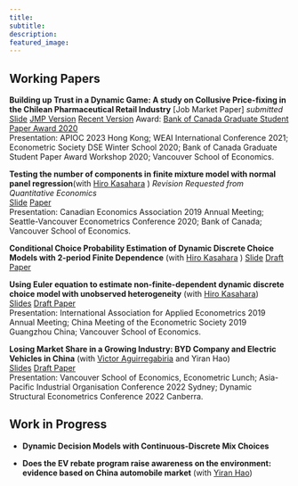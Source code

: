 ```yaml
---
title: 
subtitle: 
description: 
featured_image: 
---
```


<!-- ![](/images/demo/demo-landscape.jpg) -->


## Working Papers

**Building up Trust in a Dynamic Game: A study on Collusive Price-fixing in the Chilean Pharmaceutical Retail Industry**  [Job Market Paper]  *submitted*  
[Slide](/files/_Presentation__Dynamic_Collusion.pdf)
[JMP Version](/files/CollusionDynamic.pdf)  [Recent Version](/files/ChileDrug%20Nov%202023.pdf)
    Award: [Bank of Canada Graduate Student Paper Award 2020](https://economics.ubc.ca/news/2020/vse-phd-students-paper-wins-top-prize-from-bank-of-canada/#.X5L9TYj0n-g)  
    Presentation: APIOC 2023 Hong Kong; WEAI International Conference 2021; Econometric Society DSE Winter School 2020; Bank of Canada Graduate Student Paper Award Workshop 2020; 
    Vancouver School of Economics.

**Testing the number of components in finite mixture model with normal panel regression**(with [Hiro Kasahara](https://economics.ubc.ca/faculty-and-staff/hiro-kasahara/) ) *Revision Requested from Quantitative Economics*    
[Slide](/files/IAAE_2019.pdf)
[Paper](https://arxiv.org/abs/2210.02824)  
Presentation: Canadian Economics Association 2019 Annual Meeting; Seattle-Vancouver Econometrics Conference 2020; Bank of Canada; Vancouver School of Economics.

**Conditional Choice Probability Estimation of Dynamic Discrete Choice Models with 2-period Finite Dependence** (with [Hiro Kasahara](https://economics.ubc.ca/faculty-and-staff/hiro-kasahara/) ) 
[Slide](/files/Presentation_DynamicDiscreteChoiceFiniteDependence.pdf)
[Draft Paper](/files/DynamicProbabilityChoice_2FD.pdf)

**Using Euler equation to estimate non-finite-dependent dynamic discrete choice model with unobserved heterogeneity** (with [Hiro Kasahara](https://economics.ubc.ca/faculty-and-staff/hiro-kasahara/))   
[Slides](/files/DDC_CEA2019.pdf) [Draft Paper](/files/DDCMain.pdf)  
Presentation: International Association for Applied Econometrics 2019 Annual Meeting; 
China Meeting of the Econometric Society 2019 Guangzhou China;
Vancouver School of Economics.


**Losing Market Share in a Growing Industry: BYD Company and Electric Vehicles in China** (with [Victor Aguirregabiria](https://sites.google.com/view/victoraguirregabiriaswebsite/home) and Yiran Hao)  
[Slides](/files/EV_Presentation.pdf) [Draft Paper](http://www.google.com/url?q=http%3A%2F%2Faguirregabiria.net%2Fwpapers%2Fbyd_ev_14042022.pdf&sa=D&sntz=1&usg=AOvVaw2QBMzYE2Kt-BvnZ9SlMko9)  
Presentation: Vancouver School of Economics, Econometric Lunch;  Asia-Pacific Industrial Organisation Conference 2022 Sydney;  Dynamic Structural Econometrics Conference 2022 Canberra.


## Work in Progress

- **Dynamic Decision Models with Continuous-Discrete Mix Choices**

<!-- {% capture details %}
In dynamic decision problems, agents can make both discrete and continuous choices at the same time. 
The existence of both types of choices is natural under some circumstances. For example, empirical industrial organization literature examines firms' entry and investment decisions. 
The decision of entry is discrete, and the decision of investment is continuous.  \citet{Blevins2010} provides identification results of the class of dynamic discrete-and-continuous-choice models. We show the discrete-and-continuous model is equivalent to the agents' making decisions that map every possible state to an outcome simultaneously.  With the property, the agent's future value can be represented as the discounted payoff from repeatedly taking an arbitrary action.  The estimation technique is the first to account for the Dynamic decision models with discrete-continuous-mix choices.
{% endcapture %}
{% capture summary %}<span style="text-decoration: underline">**Abstract**</span>{% endcapture %}{% include details.html %} -->

<!-- <br /> -->

- **Does the EV rebate program raise awareness on the environment: evidence based on China automobile market** (with [Yiran Hao](https://www.economics.utoronto.ca/index.php/index/person/person/faculty/1895))

<!-- {% capture details %}
This project uses administrative vehicle registration data from one of China's major cities to identify consumers' preference over household vehicles' gas-efficient attributes over time. 
We propose to evaluate the long-run effect of electric vehicles(EV) adoption policy on the consumer's preference using administrative data from one major city in China. The data contains registration, transfer and disposal record from January 2010 to the present. The administrative data include the Vehicle Identification Number(VIN) of the registered vehicle, the household district information, the gender, and the consumer's date of birth.
The identification relies on the relative preference of high displacement vehicles and low displacement vehicles. 
The Chinese tax structure creates a discontinuity in demand for the displacement attribute. The Chinese government imposes a 7.5 % consumption tax for a vehicle with engine displacement below 1.6 litres and a 10 % tax for those above 1.6 litres.
The level of the difference between vehicle above 1.6-litre displacement compared to those below 1.6 litres conditional on rebate program for electric cars over time can explain whether the consumers' preference for environmentally friendly cars has changed.
{% endcapture %}
{% capture summary %}<span style="text-decoration: underline">**Abstract**</span>{% endcapture %}{% include details.html %} -->


